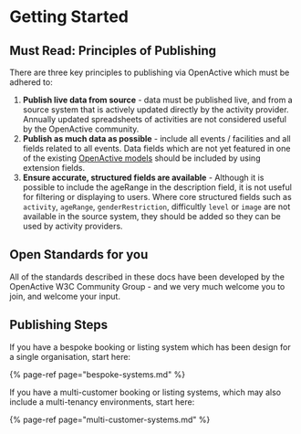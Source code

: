 # Getting Started

## Must Read: Principles of Publishing

There are three key principles to publishing via OpenActive which must be adhered to:

1. **Publish live data from source** - data must be published live, and from a source system that is actively updated directly by the activity provider. Annually updated spreadsheets of activities are not considered useful by the OpenActive community.
2. **Publish as much data as possible** - include all events / facilities and all fields related to all events. Data fields which are not yet featured in one of the existing [OpenActive models](https://developer.openactive.io/models) should be included by using extension fields.
3. **Ensure accurate, structured fields are available** - Although it is possible to include the ageRange in the description field, it is not useful for filtering or displaying to users. Where core structured fields such as `activity`, `ageRange`, `genderRestriction`, difficultly `level` or `image` are not available in the source system, they should be added so they can be used by activity providers.

## Open Standards for you

All of the standards described in these docs have been developed by the OpenActive W3C Community Group - and we very much welcome you to join, and welcome your input.

## Publishing Steps

If you have a bespoke booking or listing system which has been design for a single organisation, start here:

{% page-ref page="bespoke-systems.md" %}

If you have a multi-customer booking or listing systems, which may also include a multi-tenancy environments, start here:

{% page-ref page="multi-customer-systems.md" %}

